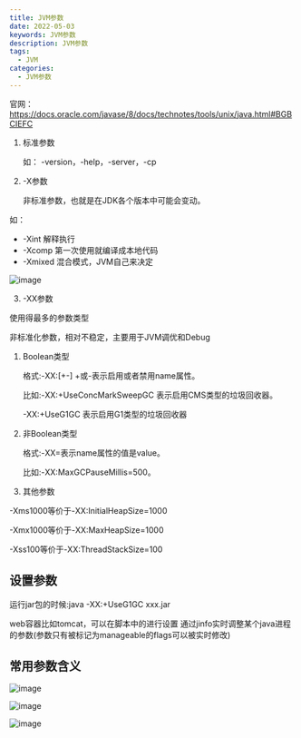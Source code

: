 ```yaml
---
title: JVM参数
date: 2022-05-03
keywords: JVM参数
description: JVM参数
tags:
  - JVM
categories:
  - JVM参数
---
```



官网：https://docs.oracle.com/javase/8/docs/technotes/tools/unix/java.html#BGBCIEFC

1. 标准参数

   如： -version，-help，-server，-cp

2. -X参数
   
   非标准参数，也就是在JDK各个版本中可能会变动。

 如：
  - -Xint 解释执行
  - -Xcomp 第一次使用就编译成本地代码 
  - -Xmixed 混合模式，JVM自己来决定

![image](https://java-run-blog.oss-cn-zhangjiakou.aliyuncs.com/file/2b093b679b8347ea880e4f419a6f09e8)

3. -XX参数

使用得最多的参数类型

非标准化参数，相对不稳定，主要用于JVM调优和Debug

1. Boolean类型

	格式:-XX:[+-]<name> +或-表示启用或者禁用name属性。

	比如:-XX:+UseConcMarkSweepGC 表示启用CMS类型的垃圾回收器。

	-XX:+UseG1GC 表示启用G1类型的垃圾回收器

2. 非Boolean类型 

	格式:-XX<name>=<value>表示name属性的值是value。

	比如:-XX:MaxGCPauseMillis=500。

4. 其他参数

-Xms1000等价于-XX:InitialHeapSize=1000

-Xmx1000等价于-XX:MaxHeapSize=1000

-Xss100等价于-XX:ThreadStackSize=100

## 设置参数

运行jar包的时候:java -XX:+UseG1GC xxx.jar

web容器比如tomcat，可以在脚本中的进行设置 通过jinfo实时调整某个java进程的参数(参数只有被标记为manageable的flags可以被实时修改)

## 常用参数含义

![image](http://java-run-blog.oss-cn-zhangjiakou.aliyuncs.com/file/d4f64979d0df4327ab15e62371d80056)

![image](http://java-run-blog.oss-cn-zhangjiakou.aliyuncs.com/file/6355fb86aac74a168cba867ce08083d5)

![image](http://java-run-blog.oss-cn-zhangjiakou.aliyuncs.com/file/9d98301ea5f04fcaafe1778ae4f90649)
